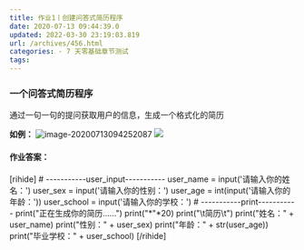 ```yaml
---
title: 作业1丨创建问答式简历程序
date: 2020-07-13 09:44:39.0
updated: 2022-03-30 23:19:03.819
url: /archives/456.html
categories: - 7 天零基础章节测试
tags: 
---
```




### 一个问答式简历程序

通过一句一句的提问获取用户的信息，生成一个格式化的简历

**如例：** ![image-20200713094252087](https://img-blog.csdnimg.cn/img_convert/fb736dc40ee235cf8565a7d6ed222fd3.png) ![](https://img-blog.csdnimg.cn/img_convert/73b93205598be34011ff69d20ba91687.png)

#### 作业答案：

\[rihide\] # -----------user\_input----------- user\_name = input('请输入你的姓名：') user\_sex = input('请输入你的性别：') user\_age = int(input('请输入你的年龄：')) user\_school = input('请输入你的学校：') # -----------print----------- print("正在生成你的简历......") print("\*"\*20) print("\\t简历\\t") print("姓名：" + user\_name) print("性别：" + user\_sex) print("年龄：" + str(user\_age)) print("毕业学校：" + user\_school) \[/rihide\]
